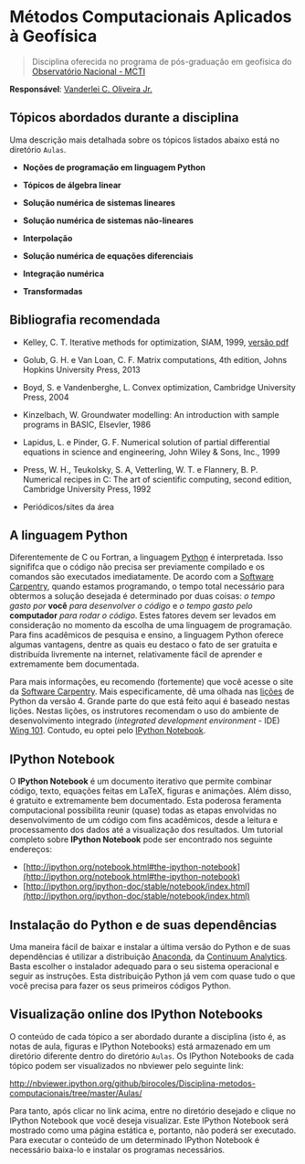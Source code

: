 # Métodos Computacionais Aplicados à Geofísica

> Disciplina oferecida no programa de pós-graduação em 
geofísica do [Observatório Nacional - MCTI](http://www.on.br)

**Responsável**: [Vanderlei C. Oliveira Jr.](http://www.pinga-lab.org/people/oliveira-jr.html)

## Tópicos abordados durante a disciplina

Uma descrição mais detalhada sobre os tópicos listados abaixo 
está no diretório `Aulas`. 

* **Noções de programação em linguagem Python**

* **Tópicos de álgebra linear**

* **Solução numérica de sistemas lineares**

* **Solução numérica de sistemas não-lineares**

* **Interpolação**

* **Solução numérica de equações diferenciais**

* **Integração numérica**

* **Transformadas**

## Bibliografia recomendada

* Kelley, C. T. Iterative methods for optimization, SIAM, 1999, [versão pdf](http://www.siam.org/books/kelley/fr18/)

* Golub, G. H. e Van Loan, C. F. Matrix computations, 4th edition, Johns Hopkins University Press, 2013

* Boyd, S. e Vandenberghe, L. Convex optimization, Cambridge University Press, 2004

* Kinzelbach, W. Groundwater modelling: An introduction with sample programs in BASIC, Elsevler, 1986

* Lapidus, L. e Pinder, G. F. Numerical solution of partial differential equations in science and engineering, John Wiley & Sons, Inc., 1999

* Press, W. H., Teukolsky, S. A, Vetterling, W. T. e Flannery, B. P. Numerical recipes in C: The art of scientific computing, second edition, Cambridge University Press, 1992

* Periódicos/sites da área 

## A linguagem Python

Diferentemente de C ou Fortran, a linguagem [Python](https://www.python.org/) 
é interpretada. Isso signififca que o código não precisa ser previamente 
compilado e os comandos são executados imediatamente. De acordo com a 
[Software Carpentry](http://software-carpentry.org/index.html), quando 
estamos programando, o tempo total necessário para obtermos a solução 
desejada é determinado por duas coisas: *o tempo gasto por* **você** *para 
desenvolver o código* e *o tempo gasto pelo* **computador** *para rodar o 
código*. Estes fatores devem ser levados em consideração no momento da 
escolha de uma linguagem de programação. Para fins acadêmicos de pesquisa 
e ensino, a linguagem Python oferece algumas vantagens, dentre as quais 
eu destaco o fato de ser gratuita e distribuída livremente na internet, 
relativamente fácil de aprender e extremamente bem documentada.

Para mais informações, eu recomendo (fortemente) que você acesse o site 
da [Software Carpentry](http://software-carpentry.org/index.html). Mais 
especificamente, dê uma olhada nas [lições](http://software-carpentry.org/v4/python/index.html) 
de Python da versão 4. Grande parte do que está feito aqui é baseado nestas 
lições. Nestas lições, os instrutores recomendam o uso do ambiente de desenvolvimento 
integrado (*integrated development environment* - IDE) 
[Wing 101](http://wingware.com/downloads/wingide-101). Contudo, eu optei pelo 
[IPython Notebook](http://ipython.org/notebook.html#the-ipython-notebook).

## IPython Notebook

O **IPython Notebook** é um documento iterativo que permite combinar 
código, texto, equações feitas em LaTeX, figuras e animações. Além disso, 
é gratuito e extremamente bem documentado. Esta poderosa feramenta computacional 
possibilita reunir (quase) todas as etapas envolvidas no desenvolvimento de 
um código com fins acadêmicos, desde a leitura e processamento dos dados até a 
visualização dos resultados. Um tutorial completo sobre **IPython Notebook** 
pode ser encontrado nos seguinte endereços:

* [http://ipython.org/notebook.html#the-ipython-notebook](http://ipython.org/notebook.html#the-ipython-notebook)
* [http://ipython.org/ipython-doc/stable/notebook/index.html](http://ipython.org/ipython-doc/stable/notebook/index.html)

## Instalação do Python e de suas dependências

Uma maneira fácil de baixar e instalar a última versão do Python e de suas 
dependências é utilizar a distribuição [Anaconda](http://continuum.io/downloads), 
da [Continuum Analytics](http://continuum.io/). Basta escolher o instalador 
adequado para o seu sistema operacional e seguir as instruções. Esta 
distribuição Python já vem com quase tudo o que você precisa para fazer os 
seus primeiros códigos Python.

## Visualização online dos IPython Notebooks

O conteúdo de cada tópico a ser abordado durante a disciplina
(isto é, as notas de aula, figuras e IPython Notebooks)
está armazenado em um diretório diferente dentro do diretório
`Aulas`. Os IPython Notebooks de cada tópico podem ser visualizados 
no nbviewer pelo seguinte link:

http://nbviewer.ipython.org/github/birocoles/Disciplina-metodos-computacionais/tree/master/Aulas/

Para tanto, após clicar no link acima, entre no diretório desejado
e clique no IPython Notebook que você deseja visualizar. Este
IPython Notebook será mostrado como uma página estática e, portanto,
não poderá ser executado. Para executar o conteúdo de um determinado
IPython Notebook é necessário baixa-lo e instalar os programas
necessários.